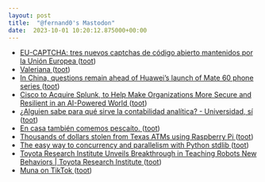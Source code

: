 ```yaml
---
layout: post
title:  "@fernand0's Mastodon"
date:  2023-10-01 10:20:12.875000+00:00
---
```

*  [EU-CAPTCHA: tres nuevos captchas de código abierto mantenidos por la Unión Europea ](https://www.microsiervos.com/archivo/ordenadores/eu-captcha-codigo-abierto-union-europea.htm) ([toot](https://mastodon.social/@fernand0/111159254245299863))
*  [Valeriana ](https://www.flickr.com/photos/fernand0/53207198371) ([toot](https://mastodon.social/@fernand0/111159192729958897))
*  [In China, questions remain ahead of Huawei’s launch of Mate 60 phone series ](https://globalvoices.org/2023/09/21/in-china-questions-remain-ahead-of-huaweis-launch-of-mate-60-phone-series) ([toot](https://mastodon.social/@fernand0/111159094136752693))
*  [Cisco to Acquire Splunk, to Help Make Organizations More Secure and Resilient in an AI-Powered World ](https://www.splunk.com/en_us/newsroom/press-releases/2023/cisco-to-acquire-splunk-to-help-make-organizations-more-secure-and-resilient-in-an-ai-powered-world.htm) ([toot](https://mastodon.social/@fernand0/111158893766560823))
*  [¿Alguien sabe para qué sirve la contabilidad analítica? - Universidad, sí ](https://www.universidadsi.es/alguien-sabe-para-que-sirve-la-contabilidad-analitica) ([toot](https://mastodon.social/@fernand0/111158605825649294))
*  [En casa también comemos pescaíto. ](https://avecesunafoto.wordpress.com/2023/09/30/en-casa-tambien-comemos-pescaito) ([toot](https://mastodon.social/@fernand0/111155357269472840))
*  [Thousands of dollars stolen from Texas ATMs using Raspberry Pi ](https://www.tripwire.com/state-of-security/thousands-dollars-stolen-texas-atms-using-raspberry-p) ([toot](https://mastodon.social/@fernand0/111155306956990466))
*  [The easy way to concurrency and parallelism with Python stdlib  ](https://www.bitecode.dev/p/the-easy-way-to-concurrency-and-parallelis) ([toot](https://mastodon.social/@fernand0/111154948344245823))
*  [Toyota Research Institute Unveils Breakthrough in Teaching Robots New Behaviors \|  Toyota Research Institute   ](https://www.tri.global/news/toyota-research-institute-unveils-breakthrough-teaching-robots-new-behaviors) ([toot](https://mastodon.social/@fernand0/111154745519610110))
*  [Muna on TikTok ](https://www.tiktok.com/@spacemunarriz/video/727547973742482563) ([toot](https://mastodon.social/@fernand0/111154469173943042))
